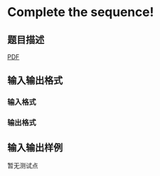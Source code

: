 # Complete the sequence!

## 题目描述

[problemUrl]: https://uva.onlinejudge.org/index.php?option=com_onlinejudge&Itemid=8&category=448&page=show_problem&problem=4321

[PDF](https://uva.onlinejudge.org/external/15/p1546.pdf)

## 输入输出格式

### 输入格式

### 输出格式

## 输入输出样例

暂无测试点

